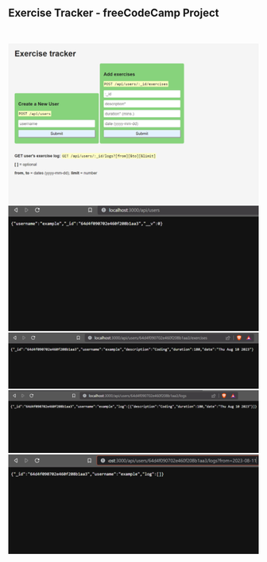 ## Exercise Tracker - freeCodeCamp Project

<br>

![img1](./public/Images/Ekran%20Görüntüsü%20(147).png)
![img1](./public/Images/Ekran%20Görüntüsü%20(148).png)
![img1](./public/Images/Ekran%20Görüntüsü%20(149).png)
![img1](./public/Images/Ekran%20Görüntüsü%20(150).png)
![img1](./public/Images/Ekran%20Görüntüsü%20(151).png)
